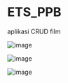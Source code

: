 # ETS_PPB
aplikasi CRUD film

![image](https://github.com/5025201024/ETS_PPB/assets/94452616/d8a7dcc5-008b-49b7-8cb7-1f6b52d1f3a3)


![image](https://github.com/5025201024/ETS_PPB/assets/94452616/1f89196b-5446-4ad9-a164-fb19327c3275)



![image](https://github.com/5025201024/ETS_PPB/assets/94452616/b11a3bb5-4238-46b1-8b49-37036778e477)
